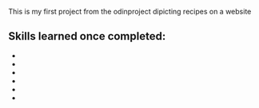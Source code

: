 This is my first project from the odinproject dipicting recipes on a website 

Skills learned once completed: 
- 
-
-
-
-
-
-